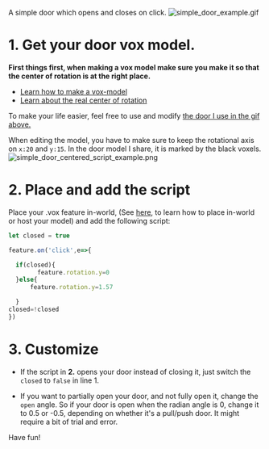 A simple door which opens and closes on click.
![simple_door_example.gif](/simple_door_example.gif)

# 1. Get your door vox model.

**First things first, when making a vox model make sure you make it so that the center of rotation is at the right place.**

- [Learn how to make a vox-model](/docs/Parcels/Make-Vox-Model)
- [Learn about the real center of rotation](/docs/Scripting/Animation-API#center-of-rotation)

To make your life easier, feel free to use and modify [the door I use in the gif above.](/door_edited_centered.vox)

When editing the model, you have to make sure to keep the rotational axis on `x:20` and `y:15`. In the door model I share, it is marked by the black voxels.
![simple_door_centered_script_example.png](/simple_door_centered_script_example.png)

# 2. Place and add the script

Place your .vox feature in-world, (See [here](/docs/Parcels/Make-Vox-Model), to learn how to place in-world or host your model) and add the following script:
```js
let closed = true

feature.on('click',e=>{

  if(closed){
  		feature.rotation.y=0
  }else{
      feature.rotation.y=1.57   

  }
closed=!closed
})
```

# 3. Customize
- If the script in **2.** opens your door instead of closing it, just switch the `closed` to `false` in line 1.

- If you want to partially open your door, and not fully open it, change the `open` angle. So if your door is open when the radian angle is 0, change it to 0.5 or -0.5, depending on whether it's a pull/push door. It might require a bit of trial and error.

Have fun!
